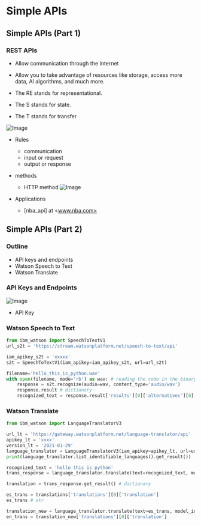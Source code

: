 # Simple APIs
## Simple APIs (Part 1)
### REST APIs

+ Allow communication through the Internet
+ Allow you to take advantage of resources like storage, access more data, AI algorithms, and much more.

 
+ The RE stands for representational. 
+ The S stands for state. 
+ The T stands for transfer

![Image](https://i.imgur.com/UOjlYq0.png)

+ Rules
    + communication
    + input or request
    + output or response


+ methods
    + HTTP method
        ![Image](https://i.imgur.com/wS30PMq.png)

+ Applications
    + [nba_api] at <www.nba.com>

## Simple APIs (Part 2)
### Outline
+ API keys and endpoints
+ Watson Speech to Text
+ Watson Translate

### API Keys and Endpoints
![Image](https://i.imgur.com/KFt4MQW.png)
+ API Key

### Watson Speech to Text
```py
from ibm_watson import SpeechToTextV1
url_s2t = 'https://stream.watsonplatform.net/speech-to-text/api'

iam_apikey_s2t = 'xxxxx'
s2t = SpeechToTextV1(iam_apikey=iam_apikey_s2t, url=url_s2t)

filename='hello_this_is_python.wav'
with open(filename, mode='rb') as wav: # reading the code in the binary format
    response = s2t.recognize(audio=wav, content_type='audio/wav')
    response.result # dictionary
    recognized_text = response.result['results'][0]['alternatives'][0]['transcript']
```

### Watson Translate
```py
from ibm_watson import LanguageTranslatorV3

url_lt = 'https://gateway.watsonplatform.net/language-translator/api'
apikey_lt = 'xxxx'
version_lt = '2021-01-29'
language_translator = LanguageTranslatorV3(iam_apikey=apikey_lt, url=url_lt, version=version_lt)
print(language_translator.list_identifiable_languages().get_result())

recognized_text = 'hello this is python'
trans_response = language_translator.translate(text=recognized_text, model_id='en-es') # english to espanio

translation = trans_response.get_result() # dictionary

es_trans = translations['translations'][0]['translation']
es_trans # str

translation_new = language_translator.translate(text=es_trans, model_id='es-en').get_result()
en_trans = translation_new['translations'][0]['translation']
```

